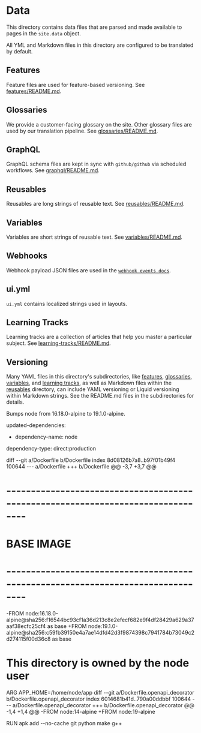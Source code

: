 # Data

This directory contains data files that are parsed and made available to pages in the `site.data` object.

All YML and Markdown files in this directory are configured to be translated by default.

## Features

Feature files are used for feature-based versioning. See [features/README.md](features/README.md).

## Glossaries

We provide a customer-facing glossary on the site. Other glossary files are used by our translation pipeline. See [glossaries/README.md](glossaries/README.md).

## GraphQL

GraphQL schema files are kept in sync with `github/github` via scheduled workflows. See [graphql/README.md](graphql/README.md).

## Reusables

Reusables are long strings of reusable text. See [reusables/README.md](reusables/README.md).

## Variables

Variables are short strings of reusable text. See [variables/README.md](variables/README.md).

## Webhooks

Webhook payload JSON files are used in the [`webhook events docs`](../content/developers/webhooks-and-events/webhook-events-and-payloads.md).

## ui.yml

`ui.yml` contains localized strings used in layouts.

## Learning Tracks

Learning tracks are a collection of articles that help you master a particular subject. See [learning-tracks/README.md](learning-tracks/README.md).

## Versioning

Many YAML files in this directory's subdirectories, like [features](features), [glossaries](glossaries), [variables](variables), and [learning tracks](learning-tracks), as well as Markdown files within the [reusables](reusables) directory, can include YAML versioning or Liquid versioning within Markdown strings. See the README.md files in the subdirectories for details.

Bumps node from 16.18.0-alpine to 19.1.0-alpine.

updated-dependencies:

- dependency-name: node

dependency-type: direct:production

diff --git a/Dockerfile b/Dockerfile
index 8d08126b7a8..b97f01b49f4 100644
--- a/Dockerfile
+++ b/Dockerfile
@@ -3,7 +3,7 @@
 # --------------------------------------------------------------------------------
 # BASE IMAGE
 # --------------------------------------------------------------------------------
-FROM node:16.18.0-alpine@sha256:f16544bc93cf1a36d213c8e2efecf682e9f4df28429a629a37aaf38ecfc25cf4 as base
+FROM node:19.1.0-alpine@sha256:c59fb39150e4a7ae14dfd42d3f9874398c7941784b73049c2d274115f00d36c8 as base
 
 # This directory is owned by the node user
 ARG APP_HOME=/home/node/app
diff --git a/Dockerfile.openapi_decorator b/Dockerfile.openapi_decorator
index 6014681b41d..790a00ddbbf 100644
--- a/Dockerfile.openapi_decorator
+++ b/Dockerfile.openapi_decorator
@@ -1,4 +1,4 @@
-FROM node:14-alpine
+FROM node:19-alpine
 
 RUN apk add --no-cache git python make g++
 
